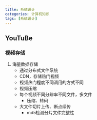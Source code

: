 ```yaml
---
title: 系统设计
categories: 计算机知识
tags: [系统设计]
---
```


## YouTuBe

### 视频存储

1. 海量数据存储
   - 通过分布式文件系统
   - CDN，存储热门视频
   - 视频热门程度不同调用的方式不同
   - 视频压缩
   - 每个视频不同分辨率不同文件，多文件
     - 压缩、转码
   - 大文件切片上传、断点续传
     - md5检测分片文件完整性
